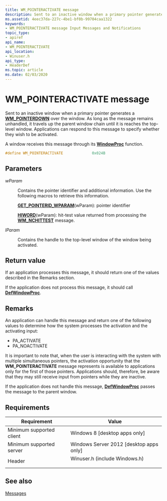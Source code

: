 ```yaml
---
title: WM_POINTERACTIVATE message
description: Sent to an inactive window when a primary pointer generates a WM_POINTERDOWN over the window.
ms.assetid: 4eec37da-227c-4be1-bf0b-99704caa1322
keywords:
- WM_POINTERACTIVATE message Input Messages and Notifications
topic_type:
- apiref
api_name:
- WM_POINTERACTIVATE
api_location:
- Winuser.h
api_type:
- HeaderDef
ms.topic: article
ms.date: 02/03/2020
---
```


# WM_POINTERACTIVATE message

Sent to an inactive window when a primary pointer generates a [**WM_POINTERDOWN**](wm-pointerdown.md) over the window. As long as the message remains unhandled, it travels up the parent window chain until it is reaches the top-level window. Applications can respond to this message to specify whether they wish to be activated.

A window receives this message through its [**WindowProc**](/previous-versions/windows/desktop/legacy/ms633573(v=vs.85)) function.


```C++
#define WM_POINTERACTIVATE             0x024B
```



## Parameters

<dl> <dt>

*wParam* 
</dt> <dd>

Contains the pointer identifier and additional information. Use the following macros to retrieve this information.

[**GET_POINTERID_WPARAM**](/windows/win32/api/winuser/nf-winuser-get_pointerid_wparam)(wParam): pointer identifier

[**HIWORD**](/previous-versions/windows/desktop/legacy/ms632657(v=vs.85))(wParam): hit-test value returned from processing the [**WM_NCHITTEST**](../inputdev/wm-nchittest.md) message.

</dd> <dt>

*lParam* 
</dt> <dd>

Contains the handle to the top-level window of the window being activated.

</dd> </dl>

## Return value

If an application processes this message, it should return one of the values described in the Remarks section.

If the application does not process this message, it should call [**DefWindowProc**](/windows/win32/api/winuser/nf-winuser-defwindowproca).

## Remarks

An application can handle this message and return one of the following values to determine how the system processes the activation and the activating input:

-   PA_ACTIVATE
-   PA_NOACTIVATE

It is important to note that, when the user is interacting with the system with multiple simultaneous pointers, the activation opportunity that the **WM_POINTERACTIVATE** message represents is available to applications only for the first of those pointers. Applications should, therefore, be aware that they may still receive input from pointers while they are inactive.

If the application does not handle this message, [**DefWindowProc**](/windows/win32/api/winuser/nf-winuser-defwindowproca) passes the message to the parent window.

## Requirements



| Requirement | Value |
|-------------------------------------|----------------------------------------------------------------------------------------------------------|
| Minimum supported client<br/> | Windows 8 \[desktop apps only\]<br/>                                                               |
| Minimum supported server<br/> | Windows Server 2012 \[desktop apps only\]<br/>                                                     |
| Header<br/>                   | <dl> <dt>Winuser.h (include Windows.h)</dt> </dl> |



## See also

<dl> <dt>

[Messages](messages.md)
</dt> </dl>

 

